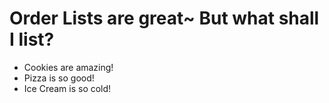 # Order Lists are great~ But what shall I list?
- Cookies are amazing!
- Pizza is so good!
- Ice Cream is so cold!

